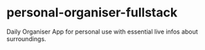# personal-organiser-fullstack
Daily Organiser App for personal use with essential live infos about surroundings.

